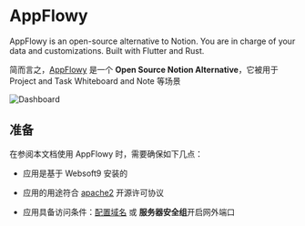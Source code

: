 # AppFlowy

AppFlowy is an open-source alternative to Notion. You are in charge of your data and customizations. Built with Flutter and Rust.

简而言之，[AppFlowy](https://appflowy.io/) 是一个 **Open Source Notion Alternative**，它被用于 Project and Task Whiteboard and Note  等场景


![Dashboard](https://libs.websoft9.com/Websoft9/DocsPicture/zh/appflowy/appflowy-gui-websoft9.png)


## 准备

在参阅本文档使用 AppFlowy 时，需要确保如下几点：

- 应用是基于 Websoft9 安装的

- 应用的用途符合 [apache2](https://opensource.org/licenses/Apache-2.0) 开源许可协议

- 应用具备访问条件：[配置域名](./guide/appsetdomain) 或 **服务器安全组**开启网外端口